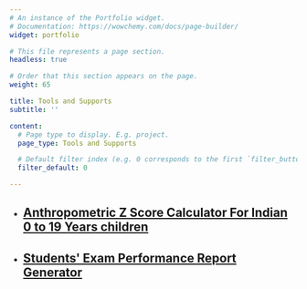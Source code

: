 ```yaml
---
# An instance of the Portfolio widget.
# Documentation: https://wowchemy.com/docs/page-builder/
widget: portfolio

# This file represents a page section.
headless: true

# Order that this section appears on the page.
weight: 65

title: Tools and Supports
subtitle: ''

content:
  # Page type to display. E.g. project.
  page_type: Tools and Supports

  # Default filter index (e.g. 0 corresponds to the first `filter_button` instance below).
  filter_default: 0

---
```


- ## [Anthropometric Z Score Calculator For Indian 0 to 19 Years children](https://indiau19azcal.streamlit.app/)

- ## [Students' Exam Performance Report Generator](https://studreportapp.streamlit.app/)

